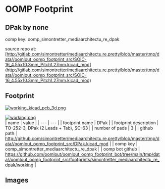 # OOMP Footprint  
## DPak  by none  
  
oomp key: oomp_simontretter_mediaarchitectu_re_dpak  
  
source repo at: [http://gitlab.com/simontretter/mediaarchitectu.re.pretty/blob/master/tmp/data//oomlout_oomp_footprint_src/SOIC-16_4.55x10.3mm_Pitch1.27mm.kicad_mod](http://gitlab.com/simontretter/mediaarchitectu.re.pretty/blob/master/tmp/data//oomlout_oomp_footprint_src/SOIC-16_4.55x10.3mm_Pitch1.27mm.kicad_mod)  
## Footprint  
  
[![working_kicad_pcb_3d.png](working_kicad_pcb_3d_600.png)](working_kicad_pcb_3d.png)  
  
[![working.png](working_600.png)](working.png)  
| name | value | 
| --- | --- | 
| footprint name | DPak | 
| footprint description | TO-252-3, DPak (2 Leads + Tab), SC-63 | 
| number of pads | 3 | 
| github path | http://github.com/simontretter/mediaarchitectu.re.pretty/blob/master/tmp/data//oomlout_oomp_footprint_src/DPak.kicad_mod | 
| oomp key | oomp_simontretter_mediaarchitectu_re_dpak | 
| oomp bot github | https://github.com/oomlout/oomlout_oomp_footprint_bot/tree/main/tmp/data//oomlout_oomp_footprint_src/footprints/simontretter_mediaarchitectu_re_dpak/working | 
## Images  
